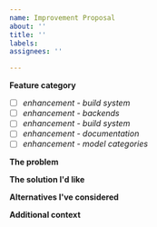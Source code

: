```yaml
---
name: Improvement Proposal
about: ''
title: ''
labels: 
assignees: ''

---
```


**Feature category**
- [ ] *enhancement - build system*
- [ ] *enhancement - backends*
- [ ] *enhancement - build system*
- [ ] *enhancement - documentation*
- [ ] *enhancement - model categories*

**The problem**
<!--Please be civil. This is an environment for collaboration.-->

**The solution I'd like**

**Alternatives I've considered**

**Additional context**
<!--optional-->
